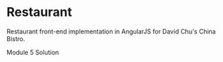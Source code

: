 # Restaurant

Restaurant front-end implementation in AngularJS for David Chu's China Bistro.

Module 5 Solution
